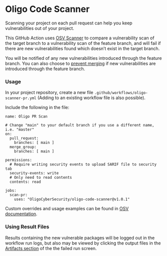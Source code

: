 # Oligo Code Scanner

Scanning your project on each pull request can help you keep vulnerabilities out of your project.

This GitHub Action uses [OSV Scanner](https://google.github.io/osv-scanner/) to compare a vulnerability scan of the target branch to a vulnerability scan of the feature branch, and will fail if there are new vulnerabilities found which doesn’t exist in the target branch.

You will be notified of any new vulnerabilities introduced through the feature branch. You can also choose to [prevent merging](https://docs.github.com/en/repositories/configuring-branches-and-merges-in-your-repository/managing-protected-branches/about-protected-branches#require-status-checks-before-merging) if new vulnerabilities are introduced through the feature branch.

### Usage

In your project repository, create a new file `.github/workflows/oligo-scanner-pr.yml` (Adding to an existing workflow file is also possible).

Include the following in the file:

    name: Oligo PR Scan

    # Change "main" to your default branch if you use a different name, i.e. "master"
    on:
      pull_request:
        branches: [ main ]
      merge_group:
        branches: [ main ]

    permissions:
      # Require writing security events to upload SARIF file to security tab
      security-events: write
      # Only need to read contents
      contents: read

    jobs:
      scan-pr:
        uses: "OligoCyberSecurity/oligo-code-scanner@v1.0.1"

Custom overrides and usage examples can be found in [OSV documentation](cloudposse/github-action-aws-region-reduction-map@0.2.1).

### Using Result Files

Results containing the new vulnerable packages will be logged out in the workflow run logs, but also may be viewed by clicking the output files in the [Artifacts section](https://docs.github.com/en/actions/managing-workflow-runs/downloading-workflow-artifacts) of the the failed run screen.

